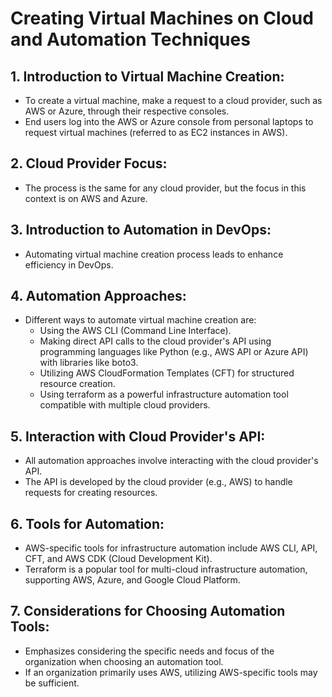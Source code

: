 # Creating Virtual Machines on Cloud and Automation Techniques

## 1. Introduction to Virtual Machine Creation:
   - To create a virtual machine, make a request to a cloud provider, such as AWS or Azure, through their respective consoles.
   - End users log into the AWS or Azure console from personal laptops to request virtual machines (referred to as EC2 instances in AWS).

## 2. Cloud Provider Focus:
   - The process is the same for any cloud provider, but the focus in this context is on AWS and Azure.

## 3. Introduction to Automation in DevOps:
   - Automating virtual machine creation process leads to enhance efficiency in DevOps.

## 4. Automation Approaches:
   - Different ways to automate virtual machine creation are:
      - Using the AWS CLI (Command Line Interface).
      - Making direct API calls to the cloud provider's API using programming languages like Python (e.g., AWS API or Azure API) with libraries like boto3.
      - Utilizing AWS CloudFormation Templates (CFT) for structured resource creation.
      - Using terraform as a powerful infrastructure automation tool compatible with multiple cloud providers.

## 5. Interaction with Cloud Provider's API:
   - All automation approaches involve interacting with the cloud provider's API.
   - The API is developed by the cloud provider (e.g., AWS) to handle requests for creating resources.

## 6. Tools for Automation:
   - AWS-specific tools for infrastructure automation include AWS CLI, API, CFT, and AWS CDK (Cloud Development Kit).
   - Terraform is a popular tool for multi-cloud infrastructure automation, supporting AWS, Azure, and Google Cloud Platform.

## 7. Considerations for Choosing Automation Tools:
   - Emphasizes considering the specific needs and focus of the organization when choosing an automation tool.
   - If an organization primarily uses AWS, utilizing AWS-specific tools may be sufficient.
